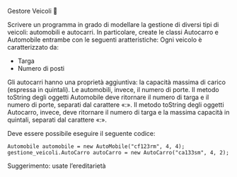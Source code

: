 Gestore Veicoli 🛴 

Scrivere un programma in grado di modellare la gestione di diversi tipi di veicoli: automobili e 
autocarri. In particolare, create le classi Autocarro e Automobile entrambe con le seguenti 
aratteristiche:
Ogni veicolo è caratterizzato da:
- Targa
- Numero di posti

Gli autocarri hanno una proprietà aggiuntiva: la capacità massima di carico (espressa in quintali). Le automobili, invece, il numero di porte.
Il metodo toString degli oggetti Automobile deve ritornare il numero di targa e il numero di porte, separati dal carattere «:».
Il metodo toString degli oggetti Autocarro, invece, deve ritornare il numero di targa e la massima capacità in quintali, separati dal carattere «:».

Deve essere possibile eseguire il seguente codice:

```
Automobile automobile = new AutoMobile("cf123rm", 4, 4);
gestione_veicoli.AutoCarro autoCarro = new AutoCarro("ca133sm", 4, 2);
```

Suggerimento: usate l’ereditarietà

